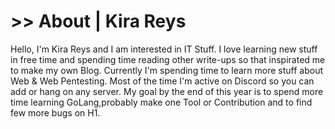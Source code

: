 # >> About | Kira Reys

Hello, I'm Kira Reys and I am interested in IT Stuff. I love learning new stuff in free time and spending time reading other write-ups so that inspirated me to make my own Blog. Currently I'm spending time to learn more stuff about Web & Web Pentesting. Most of the time I'm active on Discord so you can add or hang on any server. My goal by the end of this year is to spend more time learning GoLang,probably make one Tool or Contribution and to find few more bugs on H1.
